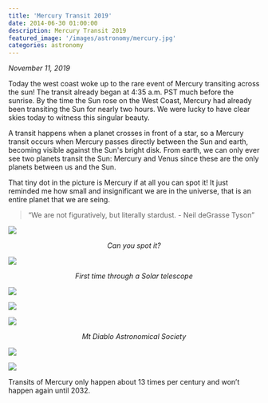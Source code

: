 ```yaml
---
title: 'Mercury Transit 2019'
date: 2014-06-30 01:00:00
description: Mercury Transit 2019
featured_image: '/images/astronomy/mercury.jpg'
categories: astronomy
---
```


<i>November 11, 2019</i>


Today the west coast woke up to the rare event of Mercury transiting across the sun! The transit already began at 4:35 a.m. PST much before the sunrise. By the time the Sun rose on the West Coast, Mercury had already been transiting the Sun for nearly two hours. We were lucky to have clear skies today to witness this singular beauty.


A transit happens when a planet crosses in front of a star, so a Mercury transit occurs when Mercury passes directly between the Sun and earth, becoming visible against the Sun's bright disk.
From earth, we can only ever see two planets transit the Sun: Mercury and Venus since these are the only planets between us and the Sun.


That tiny dot in the picture is Mercury if at all you can spot it! It just reminded me how small and insignificant we are in the universe, that is an entire planet that we are seing.
<blockquote>
  <p>“We are not figuratively, but literally stardust. - Neil deGrasse Tyson”</p>
</blockquote>

![]({{site.data.settings.basic_settings.cdn_url}}/mercurytransit/mercury.jpg)
<center><i>Can you spot it?</i></center>

![]({{site.data.settings.basic_settings.cdn_url}}/mercurytransit/mercurythroughtelescope.jpg)
<center><i>First time through a Solar telescope</i></center>

![]({{site.data.settings.basic_settings.cdn_url}}/mercurytransit/astronomyevent.jpg)

![]({{site.data.settings.basic_settings.cdn_url}}/mercurytransit/transitofmercury.jpg)

![]({{site.data.settings.basic_settings.cdn_url}}/mercurytransit/mtdiabloastronomicalsociety.jpg)
<center><i>Mt Diablo Astronomical Society</i></center>

![]({{site.data.settings.basic_settings.cdn_url}}/mercurytransit/viewthroughtelescope.jpg)

![]({{site.data.settings.basic_settings.cdn_url}}/mercurytransit/mercurybeforesun.jpg)



Transits of Mercury only happen about 13 times per century and won’t happen again until 2032.